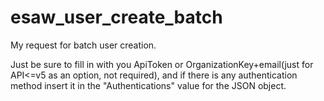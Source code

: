 # esaw_user_create_batch
My request for batch user creation.

Just be sure to fill in with you ApiToken or OrganizationKey+email(just for API<=v5 as an option, not required), and if there is any authentication method insert it in the "Authentications" value for the JSON object.
